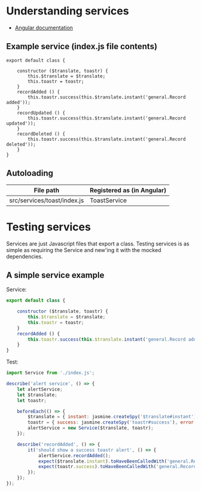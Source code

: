 # Understanding services

* [Angular documentation](https://docs.angularjs.org/guide/services)

## Example service (index.js file contents)

```
export default class {

    constructor ($translate, toastr) {
        this.$translate = $translate;
        this.toastr = toastr;
    }
    recordAdded () {
        this.toastr.success(this.$translate.instant('general.Record added'));
    }
    recordUpdated () {
        this.toastr.success(this.$translate.instant('general.Record updated'));
    }
    recordDeleted () {
        this.toastr.success(this.$translate.instant('general.Record deleted'));
    }
}

```

## Autoloading

|File path|Registered as (in Angular)|
|---|---|
|src/services/toast/index.js|ToastService|


# Testing services

Services are just Javascript files that export a class.
Testing services is as simple as requiring the Service and new'ing it with the mocked dependencies.

## A simple service example

Service:

```javascript
export default class {

    constructor ($translate, toastr) {
        this.$translate = $translate;
        this.toastr = toastr;
    }
    recordAdded () {
        this.toastr.success(this.$translate.instant('general.Record added'));
    }
}
```

Test:

```javascript
import Service from './index.js';

describe('alert service', () => {
    let alertService;
    let $translate;
    let toastr;

    beforeEach(() => {
        $translate = { instant: jasmine.createSpy('$translate#instant').and.callFake((translation) => translation) };
        toastr = { success: jasmine.createSpy('toastr#success'), error: jasmine.createSpy('toastr#error') };
        alertService = new Service($translate, toastr);
    });

    describe('recordAdded', () => {
        it('should show a success toastr alert', () => {
            alertService.recordAdded();
            expect($translate.instant).toHaveBeenCalledWith('general.Record added');
            expect(toastr.success).toHaveBeenCalledWith('general.Record added');
        });
    });
});
```
